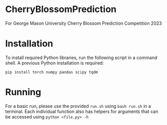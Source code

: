 # CherryBlossomPrediction
For George Mason University Cherry Blossom Prediction Competition 2023

# Installation

To install required Python libraries, run the following script in a command shell. A previous Python installation is required:

`pip install torch numpy pandas scipy tqdm`

# Running

For a basic run, please use the provided `run.sh` using `bash run.sh` in a terminal. Each individual function also has helpers for arguments that can be accessed using `python <file.py> -h`